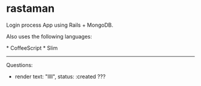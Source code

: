 rastaman
========

<p>Login process App using Rails + MongoDB. </p>

<p>Also uses the following languages: </p>
* CoffeeScript
* Slim


---
Questions:
- render text: "llll", status: :created ???
